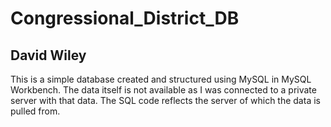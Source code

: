 # Congressional_District_DB
## David Wiley

This is a simple database created and structured using MySQL in MySQL Workbench. The data itself is not available as I was connected to a private server with that data. The SQL code reflects the server of which the data is pulled from.
